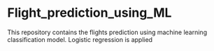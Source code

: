 # Flight_prediction_using_ML
This repository contains the flights prediction using machine learning classification model. Logistic regression is applied
